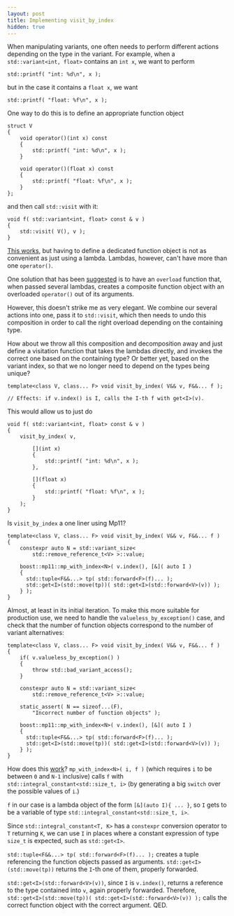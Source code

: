 ```yaml
---
layout: post
title: Implementing visit_by_index
hidden: true
---
```


When manipulating variants, one often needs to perform different actions
depending on the type in the variant. For example, when a
`std::variant<int, float>` contains an `int x`, we want to perform

```
std::printf( "int: %d\n", x );
```

but in the case it contains a `float x`, we want

```
std::printf( "float: %f\n", x );
```

One way to do this is to define an appropriate function object

```
struct V
{
    void operator()(int x) const
    {
        std::printf( "int: %d\n", x );
    }

    void operator()(float x) const
    {
        std::printf( "float: %f\n", x );
    }
};
```

and then call `std::visit` with it:

```
void f( std::variant<int, float> const & v )
{
    std::visit( V(), v );
}
```

[This works](https://godbolt.org/z/WzTnd8), but having to define
a dedicated function object is not as convenient as just using a lambda.
Lambdas, however, can't have more than one `operator()`.

One solution that has been [suggested](http://www.open-std.org/jtc1/sc22/wg21/docs/papers/2018/p0051r3.pdf)
is to have an `overload` function that, when passed several lambdas, creates
a composite function object with an overloaded `operator()` out of its
arguments.

However, this doesn't strike me as very elegant. We combine our
several actions into one, pass it to `std::visit`, which then needs to
undo this composition in order to call the right overload depending on
the containing type.

How about we throw all this composition and decomposition away and
just define a visitation function that takes the lambdas directly, and
invokes the correct one based on the containing type? Or better yet,
based on the variant index, so that we no longer need to depend on
the types being unique?

```
template<class V, class... F> void visit_by_index( V&& v, F&&... f );

// Effects: if v.index() is I, calls the I-th f with get<I>(v).
```

This would allow us to just do

```
void f( std::variant<int, float> const & v )
{
    visit_by_index( v,

        [](int x)
        {
            std::printf( "int: %d\n", x );
        },

        [](float x)
        {
            std::printf( "float: %f\n", x );
        }
    );
}
```

Is `visit_by_index` a one liner using Mp11?

```
template<class V, class... F> void visit_by_index( V&& v, F&&... f )
{
    constexpr auto N = std::variant_size<
        std::remove_reference_t<V> >::value;

    boost::mp11::mp_with_index<N>( v.index(), [&]( auto I )
    {
      std::tuple<F&&...> tp( std::forward<F>(f)... );
      std::get<I>(std::move(tp))( std::get<I>(std::forward<V>(v)) );
    } );
}
```

Almost, at least in its initial iteration. To make this more suitable
for production use, we need to handle the `valueless_by_exception()` case,
and check that the number of function objects correspond to the number
of variant alternatives:

```
template<class V, class... F> void visit_by_index( V&& v, F&&... f )
{
    if( v.valueless_by_exception() )
    {
        throw std::bad_variant_access();
    }

    constexpr auto N = std::variant_size<
        std::remove_reference_t<V> >::value;

    static_assert( N == sizeof...(F),
        "Incorrect number of function objects" );

    boost::mp11::mp_with_index<N>( v.index(), [&]( auto I )
    {
      std::tuple<F&&...> tp( std::forward<F>(f)... );
      std::get<I>(std::move(tp))( std::get<I>(std::forward<V>(v)) );
    } );
}
```

How does this [work](https://godbolt.org/z/f4c4Y3)? `mp_with_index<N>( i, f )`
(which requires `i` to be between `0` and `N-1` inclusive) calls `f` with
`std::integral_constant<std::size_t, i>` (by generating a big `switch` over
the possible values of `i`.)

`f` in our case is a lambda object of the form `[&](auto I){ ... }`, so `I`
gets to be a variable of type `std::integral_constant<std::size_t, i>`.

Since `std::integral_constant<T, K>` has a `constexpr` conversion operator
to `T` returning `K`, we can use `I` in places where a constant expression
of type `size_t` is expected, such as `std::get<I>`.

`std::tuple<F&&...> tp( std::forward<F>(f)... );` creates a tuple referencing
the function objects passed as arguments. `std::get<I>(std::move(tp))`
returns the `I`-th one of them, properly forwarded.

`std::get<I>(std::forward<V>(v))`, since `I` is `v.index()`, returns a
reference to the type contained into `v`, again properly forwarded. Therefore,
`std::get<I>(std::move(tp))( std::get<I>(std::forward<V>(v)) );` calls
the correct function object with the correct argument. QED.
